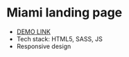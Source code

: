 # Miami landing page

- [DEMO LINK](https://v-vytrykush.github.io/Miami_landing/)
- Tech stack: HTML5, SASS, JS
- Responsive design

